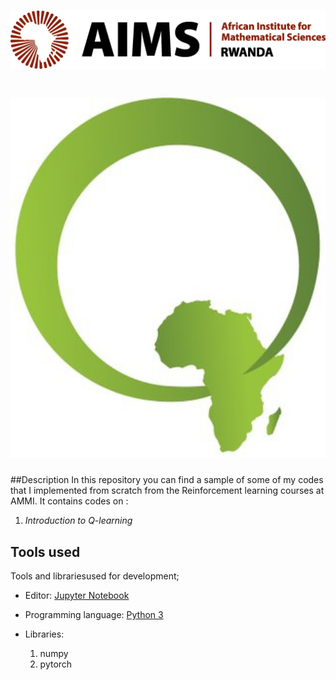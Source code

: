 # <img src="https://github.com/tondji/tondji.github.io/blob/master/aims-rwanda.jpg" width="600" alt="AIMS-log">

# <img src="https://github.com/tondji/tondji.github.io/blob/master/qla.jpg" width="600" alt="AIMS-log">


##Description
In this repository you can find a sample of some of my codes that I implemented from scratch from the Reinforcement learning courses at AMMI.
It contains codes on : 

1. *Introduction to Q-learning*


## Tools used

Tools and librariesused for development;
- Editor: [Jupyter Notebook](https://github.com/jupyter/notebook)
- Programming language: [Python 3](https://www.python.org/download/releases/3.0/)
- Libraries: 
	
	1. numpy
	2. pytorch



